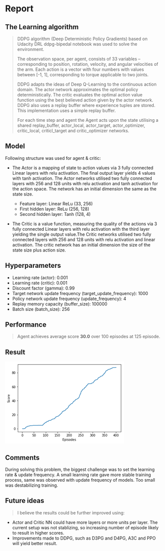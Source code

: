 # Report
## The Learning algorithm
> DDPG algorithm (Deep Deterministic Policy Gradients) based on Udacity DRL ddpg-bipedal notebook was used to solve the environment.
>
> The observation space, per agent, consists of 33 variables – corresponding to position, rotation, velocity, and angular velocities 
of the arm. Each action is a vector with four numbers with values between \[-1, 1\], corresponding to torque applicable to two joints.
>
> DDPG adapts the ideas of Deep Q-Learning to the continuous action domain. The actor network approximates the optimal policy deterministically. The critic evaluates the optimal action value function using the best believed action given by the actor network. DDPG also uses a repĺay buffer where experience tuples are stored. This implementation uses a simple replay buffer.
>
> For each time step and agent the Agent acts upon the state utilising a shared replay_buffer, actor_local, actor_target, actor_optimizer, critic_local, criticl_target and critic_optimizer networks.

## Model
Following structure was used for agent & critic: 

+ The Actor is a mapping of state to action values via 3 fully connected Linear layers with relu activation. The final output layer yields 4 values with tanh activation. The Actor networks utilised two fully connected layers with 256 and 128 units with relu activation and tanh activation for the action space. The network has an initial dimension the same as the state size.

  - Feature layer: Linear ReLu (33, 256)
  - First hidden layer: ReLu (256, 128)
  - Second hidden layer: Tanh (128, 4)

+ The Critic is a value function, measuring the quality of the actions via 3 fully connected Linear layers with relu activation with the third layer yielding the single output value.The Critic networks utilised two fully connected layers with 256 and 128 units with relu activation and linear activation. The critic network has an initial dimension the size of the state size plus action size.


## Hyperparameters
+ Learning rate (actor): 0.001
+ Learning rate (critic): 0.001
+ Discount factor (gamma): 0.99
+ Target network update frequency (target_update_frequency): 1000
+ Policy network update frequency (update_frequency): 4
+ Replay memory capacity (buffer_size): 100000
+ Batch size (batch_size): 256

## Performance
> Agent achieves average score **30.0** over 100 episodes at 125 episode. 

## Result 
![Result](result.png)

## Comments
During solving this problem, the biggest challenge was to set the learning rate & update frequency.
A small learning rate gave more stable training process, same was observed with update frequency of models. 
Too small was destabilizing training. 

## Future ideas
> I believe the results could be further improved using:

+ Actor and Critic NN could have more layers or more units per layer. The current setup was not stablizing, so increasing number of episode likely to result in higher scores.
+ Improvements made to DDPG, such as D3PG and D4PG, A3C and PPO will yield better result.
